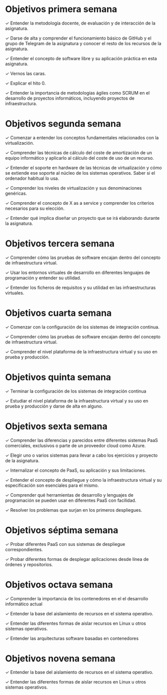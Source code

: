 # Objetivos primera semana

✓ Entender la metodología docente, de evaluación y de interacción de la asignatura.

✓ Darse de alta y comprender el funcionamiento básico de GitHub y el grupo de Telegram de la asignatura y conocer el resto de los recursos de la asignatura.

✓ Entender el concepto de software libre y su aplicación práctica en esta asignatura.

✓ Vernos las caras.

✓ Explicar el hito 0.

✓ Entender la importancia de metodologías ágiles como SCRUM en el desarrollo de proyectos informáticos, incluyendo proyectos de infraestructura.


# Objetivos segunda semana

✓ Comenzar a entender los conceptos fundamentales relacionados con la virtualización.

✓ Comprender las técnicas de cálculo del coste de amortización de un equipo informático y aplicarlo al cálculo del coste de uso de un recurso.

✓ Entender el soporte en hardware de las técnicas de virtualización y cómo se extiende ese soporte al núcleo de los sistemas operativos. Saber si el ordenador habitual lo usa.

✓ Comprender los niveles de virtualización y sus denominaciones genéricas.

✓ Comprender el concepto de X as a service y comprender los criterios necesarios para su elección.

✓ Entender qué implica diseñar un proyecto que se irá elaborando durante la asignatura.



# Objetivos tercera semana

✓ Comprender cómo las pruebas de software encajan dentro del concepto de infraestructura virtual.

✓ Usar los entornos virtuales de desarrollo en diferentes lenguajes de programación y entender su utilidad.

✓ Entender los ficheros de requisitos y su utilidad en las infraestructuras virtuales.


# Objetivos cuarta semana


✓ Comenzar con la configuración de los sistemas de integración continua.

✓ Comprender cómo las pruebas de software encajan dentro del concepto de infraestructura virtual.

✓ Comprender el nivel plataforma de la infraestructura virtual y su uso en prueba y producción.


# Objetivos quinta semana

✓ Terminar la configuración de los sistemas de integración continua

✓ Estudiar el nivel plataforma de la infraestructura virtual y su uso en prueba y producción y darse de alta en alguno.


# Objetivos sexta semana

✓ Comprender las diferencias y parecidos entre diferentes sistemas PaaS comerciales, exclusivos o parte de un proveedor cloud como Azure.

✓ Elegir uno o varios sistemas para llevar a cabo los ejercicios y proyecto de la asignatura.

✓ Internalizar el concepto de PaaS, su aplicación y sus limitaciones.

✓ Entender el concepto de despliegue y cómo la infraestructura virtual y su especificación son esenciales para el mismo.

✓ Comprender qué herramientas de desarrollo y lenguajes de programación se pueden usar en diferentes PaaS con facilidad.

✓ Resolver los problemas que surjan en los primeros despliegues.


# Objetivos séptima semana

✓ Probar diferentes PaaS con sus sistemas de despliegue correspondientes.

✓ Probar diferentes formas de desplegar aplicaciones desde línea de órdenes y repositorios.


# Objetivos octava semana

✓ Comprender la importancia de los contenedores en el el desarrollo informático actual

✓ Entender la base del aislamiento de recursos en el sistema operativo.

✓ Entender las diferentes formas de aislar recursos en Linux u otros sistemas operativos.

✓ Entender las arquitecturas software basadas en contenedores


# Objetivos novena semana

✓ Entender la base del aislamiento de recursos en el sistema operativo.

✓ Entender las diferentes formas de aislar recursos en Linux u otros sistemas operativos.
